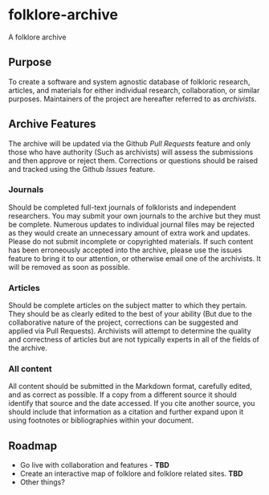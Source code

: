 # folklore-archive
A folklore archive

## Purpose

To create a software and system agnostic database of folkloric research, articles, and materials for either individual research, collaboration, or similar purposes. Maintainers of the project are hereafter referred to as *archivists*. 

## Archive Features

The archive will be updated via the Github *Pull Requests* feature and only those who have authority (Such as archivists) will assess the submissions and then approve or reject them. Corrections or questions should be raised and tracked using the Github *Issues* feature. 

### Journals

Should be completed full-text journals of folklorists and independent researchers. You may submit your own journals to the archive but they must be complete. Numerous updates to individual journal files may be rejected as they would create an unnecessary amount of extra work and updates. Please do not submit incomplete or copyrighted materials. If such content has been erroneously accepted into the archive, please use the issues feature to bring it to our attention, or otherwise email one of the archivists. It will be removed as soon as possible. 

### Articles

Should be complete articles on the subject matter to which they pertain. They should be as clearly edited to the best of your ability (But due to the collaborative nature of the project, corrections can be suggested and applied via Pull Requests). Archivists will attempt to determine the quality and correctness of articles but are not typically experts in all of the fields of the archive. 

### All content

All content should be submitted in the Markdown format, carefully edited, and as correct as possible. If a copy from a different source it should identify that source and the date accessed. If you cite another source, you should include that information as a citation and further expand upon it using footnotes or bibliographies within your document. 

## Roadmap

* Go live with collaboration and features - __TBD__
* Create an interactive map of folklore and folklore related sites. __TBD__
* Other things?